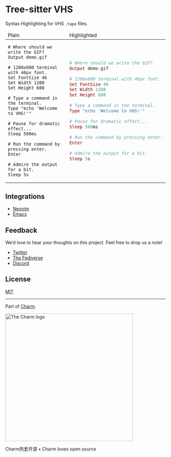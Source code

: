 # Tree-sitter VHS

Syntax Highlighting for VHS `.tape` files.

<table>

<thead>
<tr>
<td> Plain </td>
<td> Highlighted </td></tr>
<tr>
</thead>

<tbody>
<td>

```
# Where should we write the GIF?
Output demo.gif

# 1200x600 terminal with 46px font.
Set FontSize 46
Set Width 1200
Set Height 600

# Type a command in the terminal.
Type "echo 'Welcome to VHS!'"

# Pause for dramatic effect...
Sleep 500ms

# Run the command by pressing enter.
Enter

# Admire the output for a bit.
Sleep 5s
```

</td>
<td>

```elixir
# Where should we write the GIF?
Output demo.gif

# 1200x600 terminal with 46px font.
Set FontSize 46
Set Width 1200
Set Height 600

# Type a command in the terminal.
Type "echo 'Welcome to VHS!'"

# Pause for dramatic effect...
Sleep 500ms

# Run the command by pressing enter.
Enter

# Admire the output for a bit.
Sleep 5s
```

</td>
</tr>
</tbody>
</table>

## Integrations

* [Neovim](https://github.com/nvim-treesitter/nvim-treesitter/blob/master/README.md#adding-parsers)
* [Emacs](https://github.com/emacs-tree-sitter/tree-sitter-langs)

## Feedback

We’d love to hear your thoughts on this project. Feel free to drop us a note!

* [Twitter](https://twitter.com/charmcli)
* [The Fediverse](https://mastodon.social/@charmcli)
* [Discord](https://charm.sh/chat)

## License

[MIT](https://github.com/charmbracelet/vhs/raw/main/LICENSE)

***

Part of [Charm](https://charm.sh).

<a href="https://charm.sh/">
  <img
    alt="The Charm logo"
    width="400"
    src="https://stuff.charm.sh/charm-badge.jpg"
  />
</a>

Charm热爱开源 • Charm loves open source
